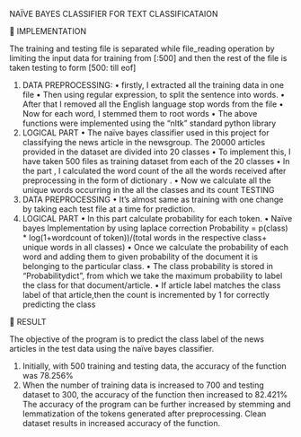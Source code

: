 NAÏVE BAYES CLASSIFIER FOR TEXT CLASSIFICATAION


	IMPLEMENTATION

The training and testing file is separated while file_reading operation by limiting the input data for training from [:500] and then the rest of the file is taken testing to form [500: till eof]

1)	DATA PREPROCESSING:
•	firstly, I extracted all the training data in one file
•	Then using regular expression, to split the sentence into words. 
•	After that I removed all the English language stop words from the file
•	Now for each word, I stemmed them to root words 
•	The above functions were implemented using the “nltk” standard python library
2)	LOGICAL PART
•	The naïve bayes classifier used in this project for classifying the news article in the newsgroup. The 20000 articles provided in the dataset are divided into 20 classes
•	To implement this, I have taken 500 files as training dataset from each of the 20 classes
•	In the part , I calculated the word count of the all the words received after preprocessing in the form of dictionary .
•	Now we calculate all the unique words occurring in the all the classes and its count
TESTING
1)	DATA PREPROCESSING
•	It’s almost same as training with one change by taking each test file at a time for prediction.
2)	LOGICAL PART
•	In this part calculate probability for each token.
•	Naïve bayes Implementation by using laplace correction 
Probability = p(class) * log(1+wordcount of token))/(total words in the respective class+ unique words in all classes)
•	Once we calculate the probability of each word and adding them to given probability of the document it is belonging to the particular class. 
•	The class probability is stored in “Probabilitydict”, from which we take the maximum probability to label the class for that document/article.
•	If article label matches the class label of that article,then the count is incremented by 1 for correctly predicting the class


	RESULT

The objective of the program is to predict the class label of the news articles in the test data using the naïve bayes classifier. 

1)	Initially, with 500 training and testing data, the accuracy of the function was 78.256%
2)	When the number of training data is increased to 700 and testing dataset to 300, the accuracy of the function then increased to 82.421%
The accuracy of the program can be further increased by stemming and lemmatization of the tokens generated after preprocessing. Clean dataset results in increased accuracy of the function.
